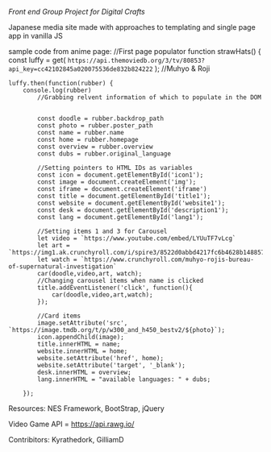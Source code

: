 *Front end Group Project for Digital Crafts*

Japanese media site made with approaches to templating and single page app in vanilla JS

sample code from anime page:
//First page populator
function strawHats() {
    const luffy = get(
        `https://api.themoviedb.org/3/tv/80853?api_key=cc42102845a020075536de832b824222`
    ); //Muhyo & Roji

    luffy.then(function(rubber) {
        console.log(rubber)
            //Grabbing relvent information of which to populate in the DOM


            const doodle = rubber.backdrop_path
            const photo = rubber.poster_path
            const name = rubber.name
            const home = rubber.homepage
            const overview = rubber.overview
            const dubs = rubber.original_language

            //Setting pointers to HTML IDs as variables
            const icon = document.getElementById('icon1');
            const image = document.createElement('img');
            const iframe = document.createElement('iframe')
            const title = document.getElementById('title1');
            const website = document.getElementById('website1');
            const desk = document.getElementById('description1');
            const lang = document.getElementById('lang1');

            //Setting items 1 and 3 for Carousel
            let video = `https://www.youtube.com/embed/LYUuTF7vLcg`
            let art = `https://img1.ak.crunchyroll.com/i/spire3/8522d0abbd4217fc6b4628b1488577561533274977_full.jpg`
            let watch = `https://www.crunchyroll.com/muhyo-rojis-bureau-of-supernatural-investigation`
            car(doodle,video,art, watch);
            //Changing carousel items when name is clicked
            title.addEventListener('click', function(){
                car(doodle,video,art,watch);
            });

            //Card items
            image.setAttribute('src', `https://image.tmdb.org/t/p/w300_and_h450_bestv2/${photo}`);
            icon.appendChild(image);
            title.innerHTML = name;
            website.innerHTML = home;
            website.setAttribute('href', home);
            website.setAttribute('target', '_blank');
            desk.innerHTML = overview;
            lang.innerHTML = "available languages: " + dubs;
            
        });


Resources: NES Framework, BootStrap, jQuery

Video Game API = https://api.rawg.io/

Contribitors: Kyrathedork, GilliamD
